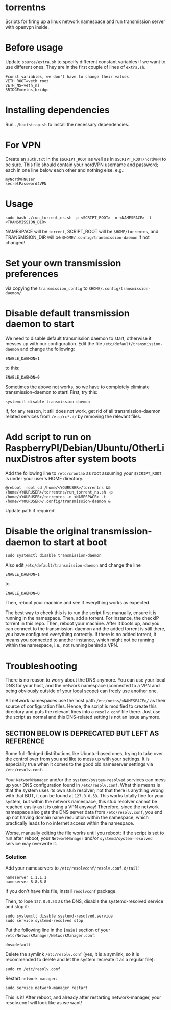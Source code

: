 # torrentns
Scripts for firing up a linux network namespace and run transmission server with openvpn inside.

# Before usage
Update `source/extra.sh` to specify different constant variables if we want to use different ones.
They are in the first couple of lines of `extra.sh`.
```
#const variables, we don't have to change their values
VETH_ROOT=veth_root
VETH_NS=veth_ns
BRIDGE=netns_bridge
```

# Installing dependencies
Run `./bootstrap.sh` to install the necessary dependencies.

# For VPN
Create an `auth.txt` in the `$SCRIPT_ROOT` as well as in `$SCRIPT_ROOT/nordVPN` to be sure.
This file should contain your nordVPN username and password; each in one line below each other and nothing else, e.g.:
```
myNordVPNuser
secretPassword4VPN
```

# Usage
```
sudo bash ./run_torrent_ns.sh -p <SCRIPT_ROOT> -n <NAMESPACE> -t <TRANSMISSION_DIR>
```
NAMESPACE will be `torrent`, SCRIPT_ROOT will be `$HOME/torrentns`, and TRANSMISION_DIR will be `$HOME/.config/transmission-daemon` if not changed!

# Set your own transmission preferences 
via copying the `transmission_config` to `$HOME/.config/transmission-daemon/`

# Disable default transmission daemon to start
We need to disable default transmission daemon to start, otherwise it messes up with our configuration.
Edit the file `/etc/default/transmission-daemon` and change the following:
```
ENABLE_DAEMON=1
```
to this:
```
ENABLE_DAEMON=0
```

Sometimes the above not works, so we have to completely eliminate transmission-daemon to start!
First, try this:
```
systemctl disable transmission-daemon
```
If, for any reason, it still does not work, get rid of all transmission-daemon related services from `/etc/rc*.d/` by removing the relevant files.

# Add script to run on RaspberryPI/Debian/Ubuntu/OtherLinuxDistros after system boots
Add the following line to `/etc/crontab` as root assuming your `$SCRIPT_ROOT` is under your user's HOME directory.
```
@reboot  root cd /home/<YOURUSER>/torrentns && /home/<YOURUSER>/torrentns/run_torrent_ns.sh -p /home/<YOURUSER>/torrentns -n <NAMESPACE> -t /home/<YOURUSER>/.config/transmission-daemon &
```
Update path if required!

# Disable the original transmission-daemon to start at boot
```
sudo systemctl disable transmission-daemon
```
Also edit `/etc/default/transmission-daemon` and change the line
```
ENABLE_DAEMON=1
```
to
```
ENABLE_DAEMON=0

```

Then, reboot your machine and see if everything works as expected.

The best way to check this is to run the script first manually, ensure it is running in the namespace.
Then, add a torrent. For instance, the checkIP torrent in this repo.
Then, reboot your machine. 
After it boots up, and you can connect to the transmission-daemon and the added torrent is still there, you have configured everything correctly.
If there is no added torrent, it means you connected to another instance, which might not be running within the namespace, i.e., not running behind a VPN.


# Troubleshooting
There is no reason to worry about the DNS anymore. You can use your local DNS for your host, and the network namespace (connected to a VPN and being obviously outside of your local scope) can freely use another one.

All network namespaces use the host path `/etc/netns/<NAMESPACE>/` as their source of configuration files.
Hence, the script is modified to create this directory and puts the relevant lines into a `resolv.conf` file there. 
Just use the script as normal and this DNS-related setting is not an issue anymore.

## SECTION BELOW IS DEPRECATED BUT LEFT AS REFERENCE
Some full-fledged distributions,like Ubuntu-based ones, trying to take over the control over from you and like to mess up with your settings. 
It is especially true when it comes to the good old nameserver settings via `/etc/resolv.conf`.

Your `NetworkManager` and/or the `systemd/system-resolved` services can mess up your DNS configuration found in `/etc/resolv.conf`.
What this means is that the system uses its own stub resolver; not that there is anything wrong with that BUT, it can be found at `127.0.0.53`.
This works totally fine for your system, but within the network namespace, this stub resolver cannot be reached easily as it is using a VPN anyway! 
Therefore, since the network namespace also gets the DNS server data from `/etc/resolv.conf`, you end up not having domain name resulution within the namespace, which practically leads to no internet access within the namespace.

Worse, manually editing the file works until you reboot; if the script is set to run after reboot, your `NetworkManager` and/or `systemd/system-resolved` service may overwrite it.

### Solution
Add your nameservers to `/etc/resolvconf/resolv.conf.d/tail`!
```
nameserver 1.1.1.1
nameserver 8.8.8.8
```
If you don't have this file, install `resolvconf` package.

Then, to lose `127.0.0.53` as the DNS, disable the systemd-resolved service and stop it:
```
sudo systemctl disable systemd-resolved.service
sudo service systemd-resolved stop
```
Put the following line in the `[main]` section of your `/etc/NetworkManager/NetworkManager.conf`:
```
dns=default
```

Delete the symlink `/etc/resolv.conf` (yes, it is a symlink, so it is recommended to delete and let the system recreate it as a regular file):
```
sudo rm /etc/resolv.conf
```

Restart `network-manager`:
```
sudo service network-manager restart 
```
This is it! After reboot, and already after restarting network-manager, your resolv.conf will look like as we want!



